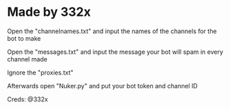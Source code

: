 # Made by 332x

Open the "channelnames.txt" and input the names of the channels for the bot to make

Open the "messages.txt" and input the message your bot will spam in every channel made

Ignore the "proxies.txt"

Afterwards open "Nuker.py" and put your bot token and channel ID

Creds: @332x
